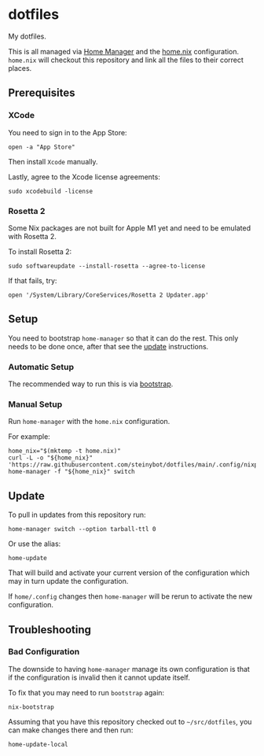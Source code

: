 # dotfiles

My dotfiles.

This is all managed via [Home Manager] and the [home.nix] configuration. `home.nix` will checkout this repository and
link all the files to their correct places.

## Prerequisites

### XCode

You need to sign in to the App Store:

```shell
open -a "App Store"
```

Then install `Xcode` manually.

Lastly, agree to the Xcode license agreements:

```shell
sudo xcodebuild -license
```

### Rosetta 2

Some Nix packages are not built for Apple M1 yet and need to be emulated with Rosetta 2.

To install Rosetta 2:

```shell
sudo softwareupdate --install-rosetta --agree-to-license
```

If that fails, try:

```shell
open '/System/Library/CoreServices/Rosetta 2 Updater.app'
```

## Setup

You need to bootstrap `home-manager` so that it can do the rest. This only needs to be done once, after that see the
[update](#update) instructions.

### Automatic Setup

The recommended way to run this is via [bootstrap].

### Manual Setup

Run `home-manager` with the `home.nix` configuration.

For example:

```shell
home_nix="$(mktemp -t home.nix)"
curl -L -o "${home_nix}" 'https://raw.githubusercontent.com/steinybot/dotfiles/main/.config/nixpkgs/home.nix'
home-manager -f "${home_nix}" switch
```

## Update

To pull in updates from this repository run:

```shell
home-manager switch --option tarball-ttl 0
```

Or use the alias:

```shell
home-update
```

That will build and activate your current version of the configuration which may in turn update the configuration.

If `home/.config` changes then `home-manager` will be rerun to activate the new configuration.

## Troubleshooting

### Bad Configuration

The downside to having `home-manager` manage its own configuration is that if the configuration is invalid then it
cannot update itself.

To fix that you may need to run `bootstrap` again:

```shell
nix-bootstrap
```

Assuming that you have this repository checked out to `~/src/dotfiles`, you can make changes there and then run:

```shell
home-update-local
```

[bootstrap]: https://github.com/steinybot/bootstrap
[home.nix]: home/.config/nixpkgs/home.nix
[home manager]: https://github.com/nix-community/home-manager
